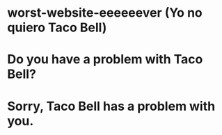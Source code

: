 # worst-website-eeeeeever (Yo no quiero Taco Bell)

# Do you have a problem with Taco Bell?
# Sorry, Taco Bell has a problem with you.
